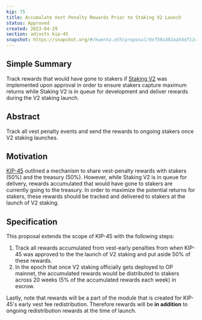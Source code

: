 ```yaml
---
kip: 75
title: Accumulate Vest Penalty Rewards Prior to Staking V2 Launch
status: Approved
created: 2023-04-19
section: adjusts kip-45
snapshot: https://snapshot.org/#/kwenta.eth/proposal/0xf59a302aa54df11cd9a4990b87b19c8bf5584c536ef518160b7977b8b8472672
---
```


## Simple Summary

Track rewards that would have gone to stakers if [Staking V2](https://github.com/Kwenta/kwenta-state-log/blob/master/kips/kip-58.md) was implemented upon approval in order to ensure stakers capture maximum returns while Staking V2 is in queue for development and deliver rewards during the V2 staking launch.

## Abstract

Track all vest penalty events and send the rewards to ongoing stakers once V2 staking launches.

## Motivation

[KIP-45](https://github.com/Kwenta/kwenta-state-log/blob/master/kips/kip-45.md) outlined a mechanism to share vest-penalty rewards with stakers (50%) and the treasury (50%). However, while Staking V2 is in queue for delivery, rewards accumulated that would have gone to stakers are currently going to the treasury. In order to maximize the potential returns for stakers, these rewards should be tracked and delivered to stakers at the launch of V2 staking.

## Specification

This proposal extends the scope of KIP-45 with the following steps:

1. Track all rewards accumulated from vest-early penalties from when KIP-45 was approved to the the launch of V2 staking and put aside 50% of these rewards.
2. In the epoch that once V2 staking officially gets deployed to OP mainnet, the accumulated rewards would be distributed to stakers across 20 weeks (5% of the accumulated rewards each week) in escrow.

Lastly, note that rewards will be a part of the module that is created for KIP-45's early vest fee redistribution. Therefore rewards will be **in addition** to ongoing redistribution rewards at the time of launch.
